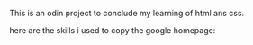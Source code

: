 This is an odin project to conclude my learning of html ans css.

here are the skills i used to copy the google homepage:


